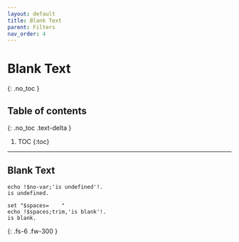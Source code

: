 ```yaml
---
layout: default
title: Blank Text
parent: Filters
nav_order: 4
---
```


# Blank Text
{: .no_toc }

## Table of contents
{: .no_toc .text-delta }

1. TOC
{:toc}

---

## Blank Text
```
echo !$no-var;'is undefined'!.
is undefined.

set "$spaces=    "
echo !$spaces;trim,'is blank'!.
is blank.

```

{: .fs-6 .fw-300 }
